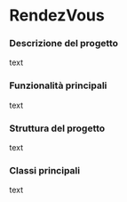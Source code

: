 # RendezVous

### Descrizione del progetto

text

### Funzionalità principali

text

### Struttura del progetto

text

### Classi principali

text